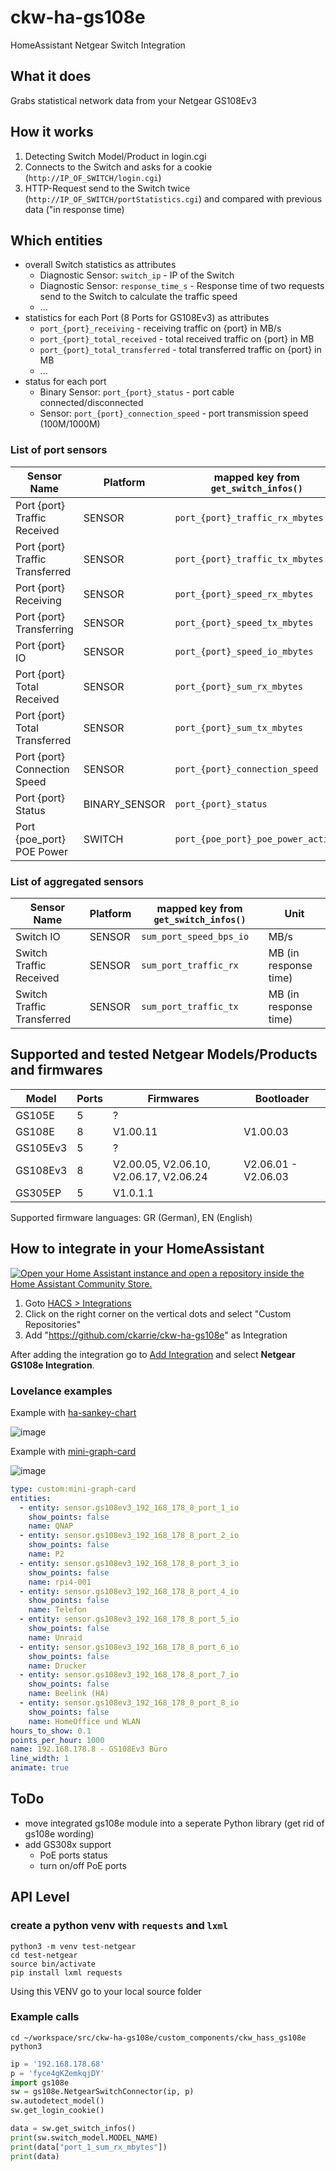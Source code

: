 # ckw-ha-gs108e
HomeAssistant Netgear Switch Integration

## What it does
Grabs statistical network data from your Netgear GS108Ev3

## How it works
1. Detecting Switch Model/Product in login.cgi
2. Connects to the Switch and asks for a cookie (`http://IP_OF_SWITCH/login.cgi`)
3. HTTP-Request send to the Switch twice (`http://IP_OF_SWITCH/portStatistics.cgi`) and compared with previous data ("in response time)

## Which entities
- overall Switch statistics as attributes
  - Diagnostic Sensor: `switch_ip` - IP of the Switch
  - Diagnostic Sensor: `response_time_s` - Response time of two requests send to the Switch to calculate the traffic speed
  - ...
- statistics for each Port (8 Ports for GS108Ev3) as attributes
  - `port_{port}_receiving` - receiving traffic on {port} in MB/s
  - `port_{port}_total_received` - total received traffic on {port} in MB
  - `port_{port}_total_transferred` - total transferred traffic on {port} in MB
  - ...
- status for each port
  - Binary Sensor: `port_{port}_status` - port cable connected/disconnected
  - Sensor: `port_{port}_connection_speed` - port transmission speed (100M/1000M)

### List of port sensors

| Sensor Name                      | Platform      | mapped key from `get_switch_infos()`    | Unit                                 |
|----------------------------------|---------------|-----------------------------------------|--------------------------------------|
| Port {port} Traffic Received     | SENSOR        | `port_{port}_traffic_rx_mbytes`         | MB (in response time)                |
| Port {port} Traffic Transferred  | SENSOR        | `port_{port}_traffic_tx_mbytes`         | MB (in response time)                |
| Port {port} Receiving            | SENSOR        | `port_{port}_speed_rx_mbytes`           | MB/s                                 |
| Port {port} Transferring         | SENSOR        | `port_{port}_speed_tx_mbytes`           | MB/s                                 |
| Port {port} IO                   | SENSOR        | `port_{port}_speed_io_mbytes`           | MB/s                                 |
| Port {port} Total Received       | SENSOR        | `port_{port}_sum_rx_mbytes`             | MB (since last switch reboot/reset)  |
| Port {port} Total Transferred    | SENSOR        | `port_{port}_sum_tx_mbytes`             | MB (since last switch reboot/reset)  |
| Port {port} Connection Speed     | SENSOR        | `port_{port}_connection_speed`          | MB/s                                 |
| Port {port} Status               | BINARY_SENSOR | `port_{port}_status`                    | "on"/"off"                           |
| Port {poe_port} POE Power        | SWITCH        | `port_{poe_port}_poe_power_active`      | "on"/"off"                           |

### List of aggregated sensors

| Sensor Name                      | Platform      | mapped key from `get_switch_infos()`    | Unit                                 |
|----------------------------------|---------------|-----------------------------------------|--------------------------------------|
| Switch IO                        | SENSOR        | `sum_port_speed_bps_io`                 | MB/s                                 |
| Switch Traffic Received          | SENSOR        | `sum_port_traffic_rx`                   | MB (in response time)                |
| Switch Traffic Transferred       | SENSOR        | `sum_port_traffic_tx`                   | MB (in response time)                |

## Supported and tested Netgear Models/Products and firmwares

| Model    | Ports    | Firmwares                                    | Bootloader          |
|----------|----------|----------------------------------------------|---------------------|
| GS105E   | 5        | ?                                            |                     |
| GS108E   | 8        | V1.00.11                                     | V1.00.03            |
| GS105Ev3 | 5        | ?                                            |                     |
| GS108Ev3 | 8        | V2.00.05, V2.06.10, V2.06.17, V2.06.24       | V2.06.01 - V2.06.03 |
| GS305EP  | 5        | V1.0.1.1                                     |                     |

Supported firmware languages: GR (German), EN (English)

## How to integrate in your HomeAssistant

[![Open your Home Assistant instance and open a repository inside the Home Assistant Community Store.](https://my.home-assistant.io/badges/hacs_repository.svg)](https://my.home-assistant.io/redirect/hacs_repository/?owner=ckarrie&repository=ckw-ha-gs108e&category=integration)

1. Goto [HACS > Integrations](http://homeassistant.lan/redirect/hacs/integrations)
2. Click on the right corner on the vertical dots and select "Custom Repositories"
3. Add "https://github.com/ckarrie/ckw-ha-gs108e" as Integration

After adding the integration go to [Add Integration](https://my.home-assistant.io/redirect/integrations/) and select **Netgear GS108e Integration**.

### Lovelance examples

Example with [ha-sankey-chart](https://github.com/MindFreeze/ha-sankey-chart)

![image](https://github.com/ckarrie/ckw-ha-gs108e/assets/4140156/9e8ca08f-bd64-4b49-8408-2135107c53f5)

Example with [mini-graph-card](https://github.com/kalkih/mini-graph-card)

![image](https://github.com/ckarrie/ckw-ha-gs108e/assets/4140156/9f390bab-6d3e-4e9c-83df-39bd230d7309)


```yaml
type: custom:mini-graph-card
entities:
  - entity: sensor.gs108ev3_192_168_178_8_port_1_io
    show_points: false
    name: QNAP
  - entity: sensor.gs108ev3_192_168_178_8_port_2_io
    show_points: false
    name: P2
  - entity: sensor.gs108ev3_192_168_178_8_port_3_io
    show_points: false
    name: rpi4-001
  - entity: sensor.gs108ev3_192_168_178_8_port_4_io
    show_points: false
    name: Telefon
  - entity: sensor.gs108ev3_192_168_178_8_port_5_io
    show_points: false
    name: Unraid
  - entity: sensor.gs108ev3_192_168_178_8_port_6_io
    show_points: false
    name: Drucker
  - entity: sensor.gs108ev3_192_168_178_8_port_7_io
    show_points: false
    name: Beelink (HA)
  - entity: sensor.gs108ev3_192_168_178_8_port_8_io
    show_points: false
    name: HomeOffice und WLAN
hours_to_show: 0.1
points_per_hour: 1000
name: 192.168.178.8 - GS108Ev3 Büro
line_width: 1
animate: true
```


## ToDo
- move integrated gs108e module into a seperate Python library (get rid of gs108e wording)
- add GS308x support
  - PoE ports status
  - turn on/off PoE ports

## API Level

### create a python venv with `requests` and `lxml`

```shell
python3 -m venv test-netgear
cd test-netgear
source bin/activate
pip install lxml requests
```

Using this VENV go to your local source folder

### Example calls

```shell
cd ~/workspace/src/ckw-ha-gs108e/custom_components/ckw_hass_gs108e
python3
```

```python
ip = '192.168.178.68'
p = 'fyce4gKZemkqjDY'
import gs108e
sw = gs108e.NetgearSwitchConnector(ip, p)
sw.autodetect_model()
sw.get_login_cookie()

data = sw.get_switch_infos()
print(sw.switch_model.MODEL_NAME)
print(data["port_1_sum_rx_mbytes"])
print(data)
```



